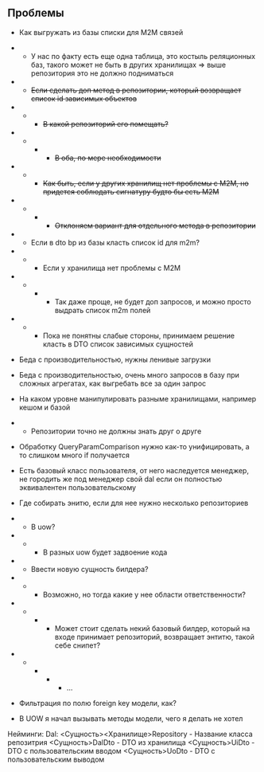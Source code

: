 Проблемы
--

* Как выгружать из базы списки для M2M связей
* * У нас по факту есть еще одна таблица, это костыль реляционных баз, такого может не быть в других хранилищах
        => выше репозитория это не должно подниматься
* * ~~Если сделать доп метод в репозитории, который возвращает список id зависимых объектов~~
* * * ~~В какой репозиторий его помещать?~~
* * * * ~~В оба, по мере необходимости~~
* * * ~~Как быть, если у других хранилищ нет проблемы с M2M, но придется соблюдать сигнатуру будто бы есть М2М~~
* * * * ~~Отклоняем вариант для отдельного метода в репозитории~~
* * Если в dto bp из базы класть список id для m2m?
* * * Если у хранилища нет проблемы с M2M
* * * * Так даже проще, не будет доп запросов, и можно просто выдрать список m2m полей
* * * Пока не понятны слабые стороны, принимаем решение класть в DTO список зависимых сущностей


* Беда с производительностью, нужны ленивые загрузки
* Беда с производительностью, очень много запросов в базу при сложных агрегатах, как выгребать все за один запрос
* На каком уровне манипулировать разныме хранилищами, например кешом и базой
* * Репозитории точно не должны знать друг о друге
* Обработку QueryParamComparison нужно как-то унифицировать, а то слишком много if получается
* Есть базовый класс пользователя, от него наследуется менеджер, не городить же под менеджер свой dal если он полностью эквивалентен пользовательскому
* Где собирать энитю, если для нее нужно несколько репозиториев
* * В uow?
* * * В разных uow будет задвоение кода
* * Ввести новую сущность билдера?
* * * Возможно, но тогда какие у нее области ответственности?
* * * * Может стоит сделать некий базовый билдер, который на входе принимает репозиторий, возвращает энтитю, такой себе снипет?
* * * * * ...
* Фильтрация по полю foreign key модели, как?
* В UOW я начал вызывать методы модели, чего я делать не хотел


Нейминги:
Dal:
<Сущность><Хранилище>Repository - Название класса репозитрия
<Сущность>DalDto - DTO из хранилища
<Сущность>UiDto - DTO с пользовательским вводом
<Сущность>UoDto - DTO с пользовательским выводом
